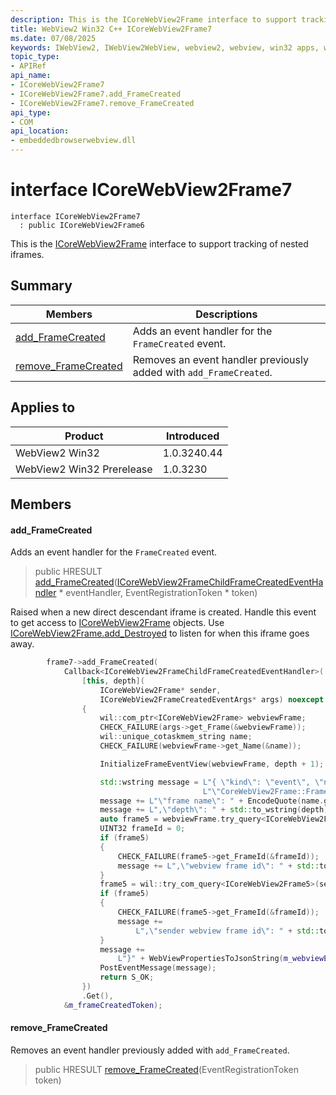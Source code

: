 ```yaml
---
description: This is the ICoreWebView2Frame interface to support tracking of nested iframes.
title: WebView2 Win32 C++ ICoreWebView2Frame7
ms.date: 07/08/2025
keywords: IWebView2, IWebView2WebView, webview2, webview, win32 apps, win32, edge, ICoreWebView2, ICoreWebView2Controller, browser control, edge html, ICoreWebView2Frame7
topic_type: 
- APIRef
api_name:
- ICoreWebView2Frame7
- ICoreWebView2Frame7.add_FrameCreated
- ICoreWebView2Frame7.remove_FrameCreated
api_type:
- COM
api_location:
- embeddedbrowserwebview.dll
---
```


# interface ICoreWebView2Frame7

```
interface ICoreWebView2Frame7
  : public ICoreWebView2Frame6
```

This is the [ICoreWebView2Frame](icorewebview2frame.md#icorewebview2frame) interface to support tracking of nested iframes.

## Summary

 Members                        | Descriptions
--------------------------------|---------------------------------------------
[add_FrameCreated](#add_framecreated) | Adds an event handler for the `FrameCreated` event.
[remove_FrameCreated](#remove_framecreated) | Removes an event handler previously added with `add_FrameCreated`.

## Applies to

Product                         | Introduced
--------------------------------|---------------------------------------------
WebView2 Win32            |    1.0.3240.44
WebView2 Win32 Prerelease |    1.0.3230

## Members

#### add_FrameCreated

Adds an event handler for the `FrameCreated` event.

> public HRESULT [add_FrameCreated](#add_framecreated)([ICoreWebView2FrameChildFrameCreatedEventHandler](icorewebview2framechildframecreatedeventhandler.md#icorewebview2framechildframecreatedeventhandler) * eventHandler, EventRegistrationToken * token)

Raised when a new direct descendant iframe is created. Handle this event to get access to [ICoreWebView2Frame](icorewebview2frame.md#icorewebview2frame) objects. Use [ICoreWebView2Frame.add_Destroyed](icorewebview2frame.md#add_destroyed) to listen for when this iframe goes away.

```cpp
        frame7->add_FrameCreated(
            Callback<ICoreWebView2FrameChildFrameCreatedEventHandler>(
                [this, depth](
                    ICoreWebView2Frame* sender,
                    ICoreWebView2FrameCreatedEventArgs* args) noexcept -> HRESULT
                {
                    wil::com_ptr<ICoreWebView2Frame> webviewFrame;
                    CHECK_FAILURE(args->get_Frame(&webviewFrame));
                    wil::unique_cotaskmem_string name;
                    CHECK_FAILURE(webviewFrame->get_Name(&name));

                    InitializeFrameEventView(webviewFrame, depth + 1);

                    std::wstring message = L"{ \"kind\": \"event\", \"name\": "
                                           L"\"CoreWebView2Frame::FrameCreated\", \"args\": {";
                    message += L"\"frame name\": " + EncodeQuote(name.get());
                    message += L",\"depth\": " + std::to_wstring(depth);
                    auto frame5 = webviewFrame.try_query<ICoreWebView2Frame5>();
                    UINT32 frameId = 0;
                    if (frame5)
                    {
                        CHECK_FAILURE(frame5->get_FrameId(&frameId));
                        message += L",\"webview frame id\": " + std::to_wstring((int)frameId);
                    }
                    frame5 = wil::try_com_query<ICoreWebView2Frame5>(sender);
                    if (frame5)
                    {
                        CHECK_FAILURE(frame5->get_FrameId(&frameId));
                        message +=
                            L",\"sender webview frame id\": " + std::to_wstring((int)frameId);
                    }
                    message +=
                        L"}" + WebViewPropertiesToJsonString(m_webviewEventSource.get()) + L"}";
                    PostEventMessage(message);
                    return S_OK;
                })
                .Get(),
            &m_frameCreatedToken);
```

#### remove_FrameCreated

Removes an event handler previously added with `add_FrameCreated`.

> public HRESULT [remove_FrameCreated](#remove_framecreated)(EventRegistrationToken token)

